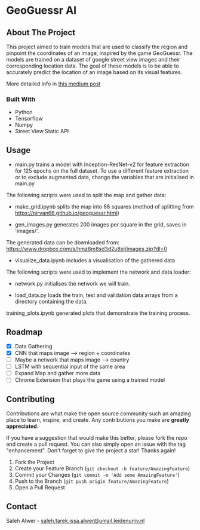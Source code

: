 # GeoGuessr AI
<!-- ABOUT THE PROJECT -->
## About The Project
This project aimed to train models that are used to classify the region and pinpoint the coordinates of an image, inspired by the game GeoGuessr. The models are trained on a dataset of google street view images and their corresponding location data. The goal of these models is to be able to accurately predict the location of an image based on its visual features.

More detailed info in [this medium post](https://medium.com/@salehalwer/geoguessr-inspired-exploration-of-cnns-predicting-street-view-image-locations-e7aaa2dc19f5)

### Built With

* Python
* Tensorflow
* Numpy
* Street View Static API 

## Usage

* main.py trains a model with Inception-ResNet-v2 for feature extraction for 125 epochs on the full dataset. To use a different feature extraction or to exclude augmented data, change the variables that are initialised in main.py <br />

The following scripts were used to split the map and gather data: 

* make_grid.ipynb splits the map into 88 squares (method of splitting from https://nirvan66.github.io/geoguessr.html) 

* gen_images.py generates 200 images per square in the grid, saves in 'images/'.

The generated data can be downloaded from:
https://www.dropbox.com/s/hmz8m8sd3d2u8xj/images.zip?dl=0

* visualize_data.ipynb includes a visualisation of the gathered data

The following scripts were used to implement the network and data loader: 

* network.py initialises the network we will train.

* load_data.py loads the train, test and validation data arrays from a directory containing the data.

training_plots.ipynb generated plots that demonstrate the training process.

<!-- ROADMAP -->
## Roadmap

- [x] Data Gathering
- [x] CNN that maps image --> region + coordinates 
- [ ] Maybe a network that maps image --> country
- [ ] LSTM with sequential input of the same area
- [ ] Expand Map and gather more data
- [ ] Chrome Extension that plays the game using a trained model

<!-- CONTRIBUTING -->
## Contributing

Contributions are what make the open source community such an amazing place to learn, inspire, and create. Any contributions you make are **greatly appreciated**.

If you have a suggestion that would make this better, please fork the repo and create a pull request. You can also simply open an issue with the tag "enhancement".
Don't forget to give the project a star! Thanks again!

1. Fork the Project
2. Create your Feature Branch (`git checkout -b feature/AmazingFeature`)
3. Commit your Changes (`git commit -m 'Add some AmazingFeature'`)
4. Push to the Branch (`git push origin feature/AmazingFeature`)
5. Open a Pull Request

<!-- CONTACT -->
## Contact

Saleh Alwer - saleh.tarek.issa.alwer@umail.leidenuniv.nl


